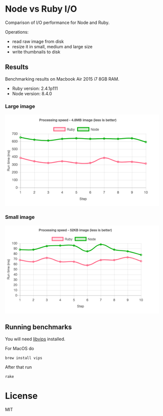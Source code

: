 # Node vs Ruby I/O

Comparison of I/O performance for Node and Ruby.

Operations:
* read raw image from disk
* resize it in small, medium and large size
* write thumbnails to disk

## Results

Benchmarking results on Macbook Air 2015 i7 8GB RAM.

* Ruby version: 2.4.1p111
* Node version: 8.4.0

### Large image
![](/large-benchmark.png)

### Small image
![](/small-benchmark.png)

## Running benchmarks

You will need [libvips](https://github.com/jcupitt/libvips) installed.

For MacOS do

```
brew install vips
```

After that run

```
rake
```

# License

MIT
